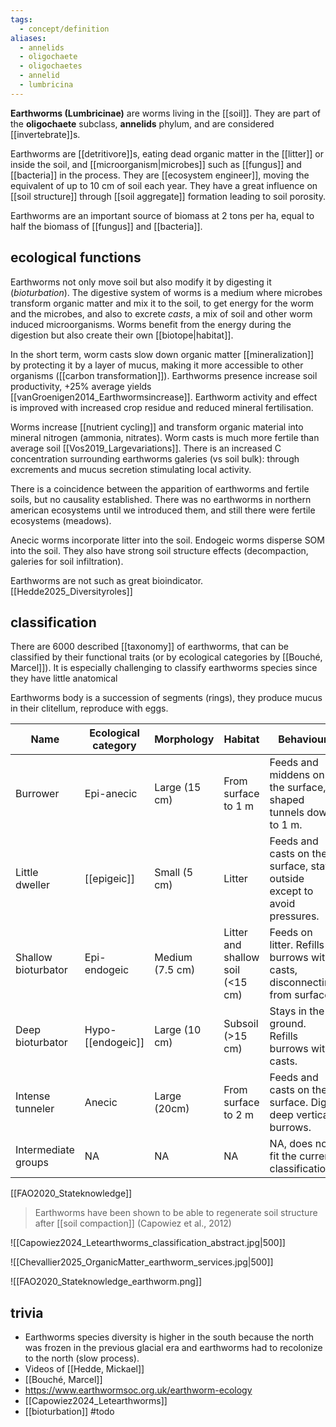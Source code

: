 ```yaml
---
tags:
  - concept/definition
aliases:
  - annelids
  - oligochaete
  - oligochaetes
  - annelid
  - lumbricina
---
```

**Earthworms (Lumbricinae)** are worms living in the [[soil]]. They are part of the **oligochaete** subclass, **annelids** phylum, and are considered [[invertebrate]]s.

Earthworms are [[detritivore]]s, eating dead organic matter in the [[litter]] or inside the soil, and [[microorganism|microbes]] such as [[fungus]] and [[bacteria]] in the process. They are [[ecosystem engineer]], moving the equivalent of up to 10 cm of soil each year. They have a great influence on [[soil structure]] through [[soil aggregate]] formation leading to soil porosity. 

Earthworms are an important source of biomass at 2 tons per ha, equal to half the biomass of [[fungus]] and [[bacteria]].
## ecological functions
Earthworms not only move soil but also modify it by digesting it (*bioturbation*). The digestive system of worms is a medium where microbes transform organic matter and mix it to the soil, to get energy for the worm and the microbes, and also to excrete *casts*, a mix of soil and other worm induced microorganisms. Worms benefit from the energy during the digestion but also create their own [[biotope|habitat]].

In the short term, worm casts slow down organic matter [[mineralization]] by protecting it by a layer of mucus, making it more accessible to other organisms ([[carbon transformation]]). Earthworms presence increase soil productivity, +25% average yields [[vanGroenigen2014_Earthwormsincrease]].  Earthworm activity and effect is improved with increased crop residue and reduced mineral fertilisation.

Worms increase [[nutrient cycling]] and transform organic material into mineral nitrogen (ammonia, nitrates). Worm casts is much more fertile than average soil [[Vos2019_Largevariations]]. There is an increased C concentration surrounding earthworms galeries (vs soil bulk): through excrements and mucus secretion stimulating local activity.

There is a coincidence between the apparition of earthworms and fertile soils, but no causality established. There was no earthworms in northern american ecosystems until we introduced them, and still there were fertile ecosystems (meadows).

Anecic worms incorporate litter into the soil. Endogeic worms disperse SOM into the soil. They also have strong soil structure effects (decompaction, galeries for soil infiltration).

Earthworms are not such as great bioindicator. [[Hedde2025_Diversityroles]]
## classification
There are 6000 described [[taxonomy]] of earthworms, that can be classified by their functional traits (or by ecological categories by [[Bouché, Marcel]]). It is especially challenging to classify earthworms species since they have little anatomical 

Earthworms body is a succession of segments (rings), they produce mucus in their clitellum, reproduce with eggs. 

| Name                | Ecological category | Morphology      | Habitat                          | Behaviour                                                                |
| ------------------- | ------------------- | --------------- | -------------------------------- | ------------------------------------------------------------------------ |
| Burrower            | Epi-anecic          | Large (15 cm)   | From surface to 1 m              | Feeds and middens on the surface, Y shaped tunnels down to 1 m.          |
| Little dweller      | [[epigeic]]         | Small (5 cm)    | Litter                           | Feeds and casts on the surface, stays outside except to avoid pressures. |
| Shallow bioturbator | Epi-endogeic        | Medium (7.5 cm) | Litter and shallow soil (<15 cm) | Feeds on litter. Refills burrows with casts, disconnecting from surface. |
| Deep bioturbator    | Hypo-[[endogeic]]   | Large (10 cm)   | Subsoil (>15 cm)                 | Stays in the ground. Refills burrows with casts.                         |
| Intense tunneler    | Anecic              | Large (20cm)    | From surface to 2 m              | Feeds and casts on the surface. Digs deep vertical burrows.              |
| Intermediate groups | NA                  | NA              | NA                               | NA, does not fit the current classification.                             |

[[FAO2020_Stateknowledge]]
> Earthworms have been shown to be able to regenerate soil structure after [[soil compaction]] (Capowiez et al., 2012)

![[Capowiez2024_Letearthworms_classification_abstract.jpg|500]]

![[Chevallier2025_OrganicMatter_earthworm_services.jpg|500]]

![[FAO2020_Stateknowledge_earthworm.png]]

## trivia
- Earthworms species diversity is higher in the south because the north was frozen in the previous glacial era and earthworms had to recolonize to the north (slow process).
- Videos of [[Hedde, Mickael]]
- [[Bouché, Marcel]]
- https://www.earthwormsoc.org.uk/earthworm-ecology
- [[Capowiez2024_Letearthworms]]
- [[bioturbation]] #todo 